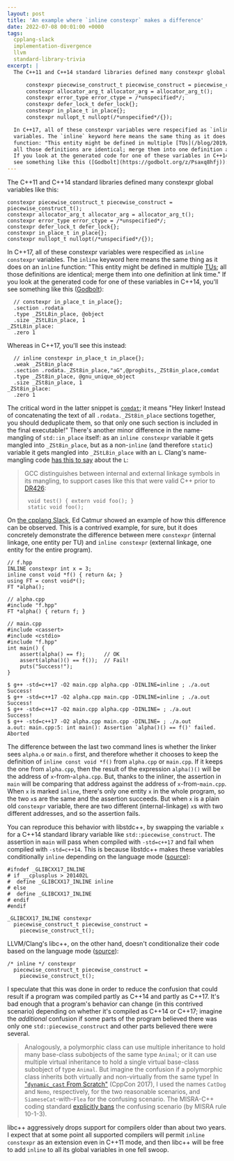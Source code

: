 ```yaml
---
layout: post
title: 'An example where `inline constexpr` makes a difference'
date: 2022-07-08 00:01:00 +0000
tags:
  cpplang-slack
  implementation-divergence
  llvm
  standard-library-trivia
excerpt: |
  The C++11 and C++14 standard libraries defined many constexpr global variables like this:

      constexpr piecewise_construct_t piecewise_construct = piecewise_construct_t();
      constexpr allocator_arg_t allocator_arg = allocator_arg_t();
      constexpr error_type error_ctype = /*unspecified*/;
      constexpr defer_lock_t defer_lock{};
      constexpr in_place_t in_place{};
      constexpr nullopt_t nullopt(/*unspecified*/{});

  In C++17, all of these constexpr variables were respecified as `inline constexpr`
  variables. The `inline` keyword here means the same thing as it does on an `inline`
  function: "This entity might be defined in multiple [TUs](/blog/2019/08/02/the-tough-guide-to-cpp-acronyms/#tu);
  all those definitions are identical; merge them into one definition at link time."
  If you look at the generated code for one of these variables in C++14, you'll
  see something like this ([Godbolt](https://godbolt.org/z/Psaxq8hfj)):
---
```


The C++11 and C++14 standard libraries defined many constexpr global variables like this:

    constexpr piecewise_construct_t piecewise_construct = piecewise_construct_t();
    constexpr allocator_arg_t allocator_arg = allocator_arg_t();
    constexpr error_type error_ctype = /*unspecified*/;
    constexpr defer_lock_t defer_lock{};
    constexpr in_place_t in_place{};
    constexpr nullopt_t nullopt(/*unspecified*/{});

In C++17, all of these constexpr variables were respecified as `inline constexpr`
variables. The `inline` keyword here means the same thing as it does on an `inline`
function: "This entity might be defined in multiple [TUs](/blog/2019/08/02/the-tough-guide-to-cpp-acronyms/#tu);
all those definitions are identical; merge them into one definition at link time."
If you look at the generated code for one of these variables in C++14, you'll
see something like this ([Godbolt](https://godbolt.org/z/Psaxq8hfj)):

      // constexpr in_place_t in_place{};
      .section .rodata
      .type _ZStL8in_place, @object
      .size _ZStL8in_place, 1
    _ZStL8in_place:
      .zero 1

Whereas in C++17, you'll see this instead:

      // inline constexpr in_place_t in_place{};
      .weak _ZSt8in_place
      .section .rodata._ZSt8in_place,"aG",@progbits,_ZSt8in_place,comdat
      .type _ZSt8in_place, @gnu_unique_object
      .size _ZSt8in_place, 1
    _ZSt8in_place:
      .zero 1

The critical word in the latter snippet is [`comdat`](https://maskray.me/blog/2021-07-25-comdat-and-section-group);
it means "Hey linker! Instead of concatenating the text of all `.rodata._ZSt8in_place` sections together,
you should deduplicate them, so that only one such section is included in the final executable!"
There's another minor difference in the name-mangling of `std::in_place` itself: as an
`inline constexpr` variable it gets mangled into `_ZSt8in_place`, but as a non-`inline`
(and therefore `static`) variable it gets mangled into `_ZStL8in_place` with an `L`.
Clang's name-mangling code [has this to say](https://github.com/llvm/llvm-project/blob/2e603c6/clang/lib/AST/ItaniumMangle.cpp#L1458-L1472)
about the `L`:

> GCC distinguishes between internal and external linkage symbols in
> its mangling, to support cases like this that were valid C++ prior
> to [DR426](http://cwg-issue-browser.herokuapp.com/cwg426):
>
>      void test() { extern void foo(); }
>      static void foo();

On [the cpplang Slack](https://cppalliance.org/slack/), Ed Catmur showed an example
of how this difference can be observed. This is a contrived example, for sure, but
it does concretely demonstrate the difference between mere `constexpr` (internal linkage,
one entity per TU) and `inline constexpr` (external linkage, one entity for the entire
program).

    // f.hpp
    INLINE constexpr int x = 3;
    inline const void *f() { return &x; }
    using FT = const void*();
    FT *alpha();

    // alpha.cpp
    #include "f.hpp"
    FT *alpha() { return f; }

    // main.cpp
    #include <cassert>
    #include <cstdio>
    #include "f.hpp"
    int main() {
        assert(alpha() == f);      // OK
        assert(alpha()() == f());  // Fail!
        puts("Success!");
    }

    $ g++ -std=c++17 -O2 main.cpp alpha.cpp -DINLINE=inline ; ./a.out
    Success!
    $ g++ -std=c++17 -O2 alpha.cpp main.cpp -DINLINE=inline ; ./a.out
    Success!
    $ g++ -std=c++17 -O2 main.cpp alpha.cpp -DINLINE= ; ./a.out
    Success!
    $ g++ -std=c++17 -O2 alpha.cpp main.cpp -DINLINE= ; ./a.out
    a.out: main.cpp:5: int main(): Assertion `alpha()() == f()' failed.
    Aborted

The difference between the last two command lines is whether the linker
sees `alpha.o` or `main.o` first, and therefore whether it chooses to
keep the definition of `inline const void *f()` from `alpha.cpp` or `main.cpp`.
If it keeps the one from `alpha.cpp`, then the result of the expression `alpha()()`
will be the address of `x`-from-`alpha.cpp`. But, thanks to the inliner,
the assertion in `main` will be comparing that address against the
address of `x`-from-`main.cpp`. When `x` is marked `inline`, there's only
one entity `x` in the whole program, so the two `x`s are the same and
the assertion succeeds. But when `x` is a plain old `constexpr` variable,
there are two different (internal-linkage) `x`s with two different addresses,
and so the assertion fails.

You can reproduce this behavior with libstdc++, by swapping the variable `x`
for a C++14 standard library variable like `std::piecewise_construct`. The
assertion in `main` will pass when compiled with `-std=c++17` and fail when
compiled with `-std=c++14`. This is because libstdc++ makes these variables
conditionally `inline` depending on the language mode
([source](https://github.com/gcc-mirror/gcc/blob/e614925/libstdc%2B%2B-v3/include/bits/stl_pair.h#L82-L84)):

    #ifndef _GLIBCXX17_INLINE
    # if __cplusplus > 201402L
    #  define _GLIBCXX17_INLINE inline
    # else
    #  define _GLIBCXX17_INLINE
    # endif
    #endif

    _GLIBCXX17_INLINE constexpr
      piecewise_construct_t piecewise_construct =
        piecewise_construct_t();

LLVM/Clang's libc++, on the other hand, doesn't conditionalize their code
based on the language mode ([source](https://github.com/llvm/llvm-project/blob/368faac/libcxx/include/__utility/piecewise_construct.h)):

    /* inline */ constexpr
      piecewise_construct_t piecewise_construct =
        piecewise_construct_t();

I speculate that this was done in order to reduce the
confusion that could result if a program was compiled partly as C++14
and partly as C++17. It's bad enough that a program's behavior can
change (in this contrived scenario) depending on whether it's compiled
as C++14 or C++17; imagine the _additional_ confusion if some parts of the program
believed there was only one `std::piecewise_construct` and other parts
believed there were several.

> Analogously, a polymorphic class can use multiple inheritance to hold
> many base-class subobjects of the same type `Animal`; or
> it can use multiple virtual inheritance to hold a single
> virtual base-class subobject of type `Animal`.
> But imagine the confusion if
> a polymorphic class inherits both virtually and non-virtually
> from the same type!
> In ["`dynamic_cast` From Scratch"](https://youtu.be/QzJL-8WbpuU?t=1507s) (CppCon 2017),
> I used the names `CatDog` and `Nemo`, respectively,
> for the two reasonable scenarios, and `SiameseCat`-with-`Flea`
> for the confusing scenario. The MISRA-C++ coding standard
> [explicitly bans](https://rules.sonarsource.com/cpp/tag/based-on-misra/RSPEC-1013)
> the confusing scenario (by MISRA rule 10-1-3).

libc++ aggressively drops support for compilers older than about two years.
I expect that at some point all supported compilers will permit `inline constexpr`
as an extension even in C++11 mode, and then libc++ will be free to add `inline`
to all its global variables in one fell swoop.
